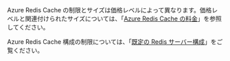 Azure Redis Cache の制限とサイズは価格レベルによって異なります。価格レベルと関連付けられたサイズについては、「[Azure Redis Cache の料金](http://azure.microsoft.com/pricing/details/cache/)」を参照してください。

Azure Redis Cache 構成の制限については、「[既定の Redis サーバー構成](redis-cache/cache-configure.md#default-redis-server-configuration)」をご覧ください。

<!---HONumber=July15_HO4-->